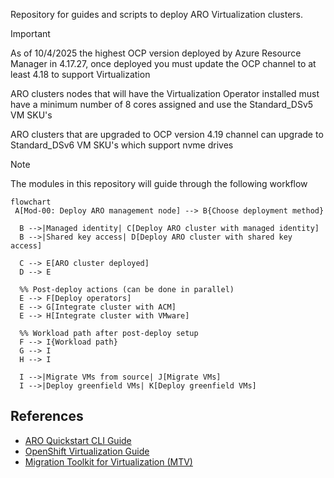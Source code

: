 Repository for guides and scripts to deploy ARO Virtualization clusters.

> [!IMPORTANT]  
> As of 10/4/2025 the highest OCP version deployed by Azure Resource Manager in 4.17.27, once deployed you must update the OCP channel to at least 4.18 to support Virtualization
> 
> ARO clusters nodes that will have the Virtualization Operator installed must have a minimum number of 8 cores assigned and use the Standard_DSv5 VM SKU's
> 
> ARO clusters that are upgraded to OCP version 4.19 channel can upgrade to Standard_DSv6 VM SKU's which support nvme drives

> [!NOTE] 
> The modules in this repository will guide through the following workflow
```mermaid
flowchart
 A[Mod-00: Deploy ARO management node] --> B{Choose deployment method}

  B -->|Managed identity| C[Deploy ARO cluster with managed identity]
  B -->|Shared key access| D[Deploy ARO cluster with shared key access]

  C --> E[ARO cluster deployed]
  D --> E

  %% Post-deploy actions (can be done in parallel)
  E --> F[Deploy operators]
  E --> G[Integrate cluster with ACM]
  E --> H[Integrate cluster with VMware]

  %% Workload path after post-deploy setup
  F --> I{Workload path}
  G --> I
  H --> I

  I -->|Migrate VMs from source| J[Migrate VMs]
  I -->|Deploy greenfield VMs| K[Deploy greenfield VMs]
```
## References

- [ARO Quickstart CLI Guide](https://review.learn.microsoft.com/en-us/azure/openshift/create-cluster?branch=main&pivots=aro-azure-cli)
- [OpenShift Virtualization Guide](https://review.learn.microsoft.com/en-us/azure/openshift/howto-create-openshift-virtualization?branch=main)
- [Migration Toolkit for Virtualization (MTV)](https://docs.redhat.com/en/documentation/migration_toolkit_for_virtualization/2.8)


